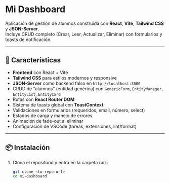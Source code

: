 # Mi Dashboard

Aplicación de gestión de alumnos construida con **React**, **Vite**, **Tailwind CSS** y **JSON-Server**.  
Incluye CRUD completo (Crear, Leer, Actualizar, Eliminar) con formularios y toasts de notificación.

---

## 🚀 Características

- **Frontend** con React + Vite  
- **Tailwind CSS** para estilos modernos y responsive  
- **JSON-Server** como backend falso en `http://localhost:3000`  
- CRUD de “alumnos” (entidad genérica) con `GenericForm`, `EntityManager`, `EntityList`, `EntityCard`  
- Rutas con **React Router DOM**  
- Sistema de toasts global con **ToastContext**  
- Validaciones en formularios (requeridos, email, número, select)  
- Estados de carga y manejo de errores  
- Animación de fade-out al eliminar  
- Configuración de VSCode (tareas, extensiones, lint/format)  

---

## 📦 Instalación

1. Clona el repositorio y entra en la carpeta raíz:
   ```bash
   git clone <tu-repo-url>
   cd mi-dashboard
